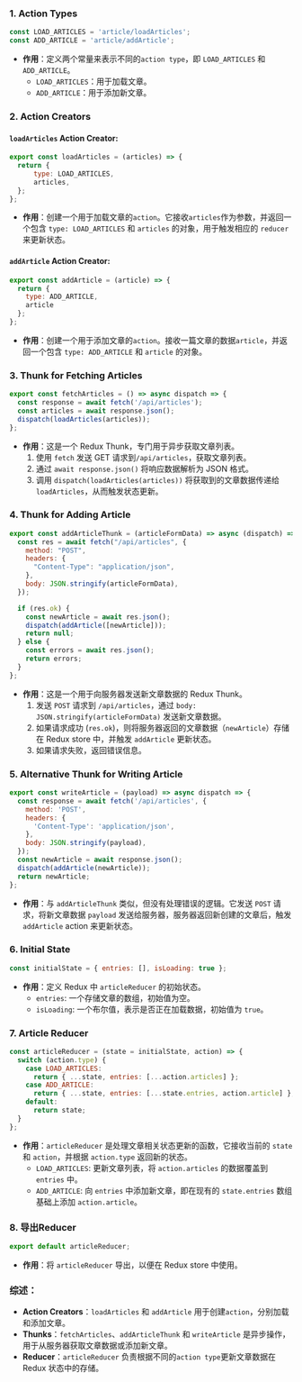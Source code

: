 ### 1. **Action Types**
```js
const LOAD_ARTICLES = 'article/loadArticles';
const ADD_ARTICLE = 'article/addArticle';
```
- **作用**：定义两个常量来表示不同的`action type`，即 `LOAD_ARTICLES` 和 `ADD_ARTICLE`。
  - `LOAD_ARTICLES`：用于加载文章。
  - `ADD_ARTICLE`：用于添加新文章。

### 2. **Action Creators**
#### `loadArticles` Action Creator:
```js
export const loadArticles = (articles) => {
  return {
      type: LOAD_ARTICLES,
      articles,
  };
};
```
- **作用**：创建一个用于加载文章的`action`。它接收`articles`作为参数，并返回一个包含 `type: LOAD_ARTICLES` 和 `articles` 的对象，用于触发相应的 `reducer` 来更新状态。

#### `addArticle` Action Creator:
```js
export const addArticle = (article) => {
  return {
    type: ADD_ARTICLE,
    article
  };
};
```
- **作用**：创建一个用于添加文章的`action`。接收一篇文章的数据`article`，并返回一个包含 `type: ADD_ARTICLE` 和 `article` 的对象。

### 3. **Thunk for Fetching Articles**
```js
export const fetchArticles = () => async dispatch => {
  const response = await fetch('/api/articles');
  const articles = await response.json();
  dispatch(loadArticles(articles));
};
```
- **作用**：这是一个 Redux Thunk，专门用于异步获取文章列表。
  1. 使用 `fetch` 发送 GET 请求到`/api/articles`，获取文章列表。
  2. 通过 `await response.json()` 将响应数据解析为 JSON 格式。
  3. 调用 `dispatch(loadArticles(articles))` 将获取到的文章数据传递给`loadArticles`，从而触发状态更新。

### 4. **Thunk for Adding Article**
```js
export const addArticleThunk = (articleFormData) => async (dispatch) => {
  const res = await fetch("/api/articles", {
    method: "POST",
    headers: {
      "Content-Type": "application/json",
    },
    body: JSON.stringify(articleFormData),
  });

  if (res.ok) {
    const newArticle = await res.json();
    dispatch(addArticle([newArticle]));
    return null;
  } else {
    const errors = await res.json();
    return errors;
  }
};
```
- **作用**：这是一个用于向服务器发送新文章数据的 Redux Thunk。
  1. 发送 `POST` 请求到 `/api/articles`，通过 `body: JSON.stringify(articleFormData)` 发送新文章数据。
  2. 如果请求成功 (`res.ok`)，则将服务器返回的文章数据（`newArticle`）存储在 Redux store 中，并触发 `addArticle` 更新状态。
  3. 如果请求失败，返回错误信息。

### 5. **Alternative Thunk for Writing Article**
```js
export const writeArticle = (payload) => async dispatch => {
  const response = await fetch('/api/articles', {
    method: 'POST',
    headers: {
      'Content-Type': 'application/json',
    },
    body: JSON.stringify(payload),
  });
  const newArticle = await response.json();
  dispatch(addArticle(newArticle));
  return newArticle; 
};
```
- **作用**：与 `addArticleThunk` 类似，但没有处理错误的逻辑。它发送 `POST` 请求，将新文章数据 `payload` 发送给服务器，服务器返回新创建的文章后，触发 `addArticle` action 来更新状态。

### 6. **Initial State**
```js
const initialState = { entries: [], isLoading: true };
```
- **作用**：定义 Redux 中 `articleReducer` 的初始状态。
  - `entries`: 一个存储文章的数组，初始值为空。
  - `isLoading`: 一个布尔值，表示是否正在加载数据，初始值为 `true`。

### 7. **Article Reducer**
```js
const articleReducer = (state = initialState, action) => {
  switch (action.type) {
    case LOAD_ARTICLES:
      return { ...state, entries: [...action.articles] };
    case ADD_ARTICLE:
      return { ...state, entries: [...state.entries, action.article] };
    default:
      return state;
  }
};
```
- **作用**：`articleReducer` 是处理文章相关状态更新的函数，它接收当前的 `state` 和 `action`，并根据 `action.type` 返回新的状态。
  - `LOAD_ARTICLES`: 更新文章列表，将 `action.articles` 的数据覆盖到 `entries` 中。
  - `ADD_ARTICLE`: 向 `entries` 中添加新文章，即在现有的 `state.entries` 数组基础上添加 `action.article`。

### 8. **导出Reducer**
```js
export default articleReducer;
```
- **作用**：将 `articleReducer` 导出，以便在 Redux store 中使用。

### 综述：
- **Action Creators**：`loadArticles` 和 `addArticle` 用于创建`action`，分别加载和添加文章。
- **Thunks**：`fetchArticles`、`addArticleThunk` 和 `writeArticle` 是异步操作，用于从服务器获取文章数据或添加新文章。
- **Reducer**：`articleReducer` 负责根据不同的`action type`更新文章数据在 Redux 状态中的存储。